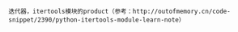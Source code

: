     迭代器，itertools模块的product（参考：http://outofmemory.cn/code-snippet/2390/python-itertools-module-learn-note）
    
